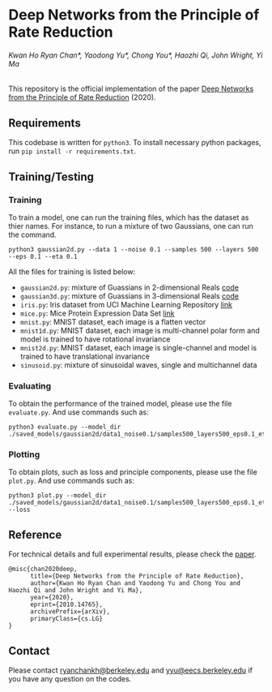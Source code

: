 # Deep Networks from the Principle of Rate Reduction
###### Kwan Ho Ryan Chan\*, Yaodong Yu\*, Chong You\*, Haozhi Qi, John Wright, Yi Ma

This repository is the official implementation of the paper [Deep Networks from the Principle of Rate Reduction](https://arxiv.org/abs/2010.14765) (2020).

## Requirements
This codebase is written for `python3`. To install necessary python packages, run `pip install -r requirements.txt`.

## Training/Testing
### Training 
To train a model, one can run the training files, which has the dataset as thier names. For instance, to run a mixture of two Gaussians, one can run the command. 

```
python3 gaussian2d.py --data 1 --noise 0.1 --samples 500 --layers 500 --eps 0.1 --eta 0.1
```
All the files for training is listed below: 

- `gaussian2d.py`: mixture of Guassians in 2-dimensional Reals [code](https://github.com/ryanchankh/ReduNet/blob/69b59c57f367b9f3fdeda6ce68a7f414ebb438ce/dataset.py#L145)
- `gaussian3d.py`: mixture of Guassians in 3-dimensional Reals [code](https://github.com/ryanchankh/ReduNet/blob/69b59c57f367b9f3fdeda6ce68a7f414ebb438ce/dataset.py#L189)
- `iris.py`: Iris dataset from UCI Machine Learning Repository [link](http://archive.ics.uci.edu/ml/datasets/Iris/)
- `mice.py`: Mice Protein Expression Data Set [link](https://archive.ics.uci.edu/ml/datasets/Mice+Protein+Expression)
- `mnist.py`: MNIST dataset, each image is a flatten vector
- `mnist1d.py`: MNIST dataset, each image is multi-channel polar form and model is trained to have rotational invariance
- `mnist2d.py`: MNIST dataset, each image is single-channel and model is trained to have translational invariance
- `sinusoid.py`: mixture of sinusoidal waves, single and multichannel data

### Evaluating
To obtain the performance of the trained model, please use the file `evaluate.py`. And use commands such as:

```
python3 evaluate.py --model_dir ./saved_models/gaussian2d/data1_noise0.1/samples500_layers500_eps0.1_eta0.1
```

### Plotting
To obtain plots, such as loss and principle components, please use the file `plot.py`. And use commands such as: 
```
python3 plot.py --model_dir ./saved_models/gaussian2d/data1_noise0.1/samples500_layers500_eps0.1_eta0.1 --loss
```


## Reference
For technical details and full experimental results, please check the [paper](https://arxiv.org/abs/2010.14765).

```
@misc{chan2020deep,
      title={Deep Networks from the Principle of Rate Reduction}, 
      author={Kwan Ho Ryan Chan and Yaodong Yu and Chong You and Haozhi Qi and John Wright and Yi Ma},
      year={2020},
      eprint={2010.14765},
      archivePrefix={arXiv},
      primaryClass={cs.LG}
}
```

## Contact
Please contact [ryanchankh@berkeley.edu](ryanchankh@berkeley.edu) and [yyu@eecs.berkeley.edu](yyu@eecs.berkeley.edu) if you have any question on the codes.